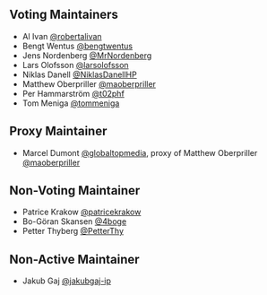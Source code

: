 <!-- Copyright 2000-2024 Papinet SNC ("papiNet") the "Copyright Owner". All rights reserved by the Copyright Owner under the laws of the United States, Belgium, the European Economic Community, and all states, domestic and foreign. For support, more information, or to report implementation bugs, please contact papiNet at https://github.com/papinet. -->

## Voting Maintainers

* Al Ivan [@robertalivan](https://github.com/robertalivan)
* Bengt Wentus [@bengtwentus](https://github.com/bengtwentus)
* Jens Nordenberg [@MrNordenberg](https://github.com/MrNordenberg)
* Lars Olofsson [@larsolofsson](https://github.com/larsolofsson)
* Niklas Danell [@NiklasDanellHP](https://github.com/NiklasDanellHP)
* Matthew Oberpriller [@maoberpriller](https://github.com/maoberpriller)
* Per Hammarström [@t02phf](https://github.com/t02phf)
* Tom Meniga [@tommeniga](https://github.com/tommeniga)

## Proxy Maintainer

* Marcel Dumont [@globaltopmedia](https://github.com/globaltopmedia), proxy of Matthew Oberpriller [@maoberpriller](https://github.com/maoberpriller)

## Non-Voting Maintainer

* Patrice Krakow [@patricekrakow](https://github.com/patricekrakow)
* Bo-Göran Skansen [@4boge](https://github.com/4boge)
* Petter Thyberg [@PetterThy](https://github.com/PetterThy)

## Non-Active Maintainer

* Jakub Gaj [@jakubgaj-ip](https://github.com/jakubgaj-ip)